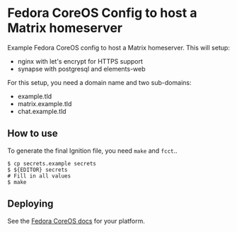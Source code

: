 # Fedora CoreOS Config to host a Matrix homeserver

Example Fedora CoreOS config to host a Matrix homeserver. This will setup:
  * nginx with let's encrypt for HTTPS support
  * synapse with postgresql and elements-web

For this setup, you need a domain name and two sub-domains:
  * example.tld
  * matrix.example.tld
  * chat.example.tld

## How to use

To generate the final Ignition file, you need `make` and `fcct`..

```
$ cp secrets.example secrets
$ ${EDITOR} secrets
# Fill in all values
$ make
```

## Deploying

See the [Fedora CoreOS docs][deploy] for your platform.

[deploy]: https://docs.fedoraproject.org/en-US/fedora-coreos/getting-started/
